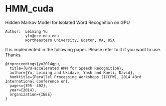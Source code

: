 # HMM_cuda
Hidden Markov Model for Isolated Word Recognition on GPU
```
Author:  Leiming Yu
         ylm@ece.neu.edu
         Northeastern University, Boston, MA, USA
```

It is implemented in the following paper. Please refer to it if you want to use. Thanks.

```
@inproceedings{yu2014gpu,
  title={GPU-accelerated HMM for Speech Recognition},
  author={Yu, Leiming and Ukidave, Yash and Kaeli, David},
  booktitle={Parallel Processing Workshops (ICCPW), 2014 43rd International Conference on},
  pages={395--402},
  year={2014},
  organization={IEEE}
}
```
